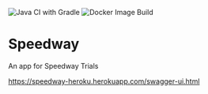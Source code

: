 ![Java CI with Gradle](https://github.com/bharathi1988/Speedway/workflows/Java%20CI%20with%20Gradle/badge.svg)
![Docker Image Build](https://github.com/bharathi1988/Speedway/workflows/Docker%20Image%20Build/badge.svg)


# Speedway
An app for Speedway Trials

https://speedway-heroku.herokuapp.com/swagger-ui.html
